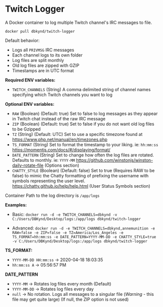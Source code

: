 # Twitch Logger

A Docker container to log multiple Twitch channel's IRC messages to file.

`docker pull dbkynd/twitch-logger`

Default behavior:

- Logs all `PRIVMSG` IRC messages
- Each channel logs to its own folder
- Log files are split monthly
- Old log files are zipped with GZIP
- Timestamps are in UTC format

**Required ENV variables:**

- `TWITCH_CHANNELS` (String) A comma delimited string of channel names specifying which Twitch channels you want to log

**Optional ENV variables:**

- `RAW` (Boolean) (Default: true) Set to false to log messages as they appear in Twitch chat instead of the raw IRC message
- `ZIP` (Boolean) (Default: true) Set to false if you do not want old log files to be Gzipped
- `TZ` (String) (Default: UTC) Set to use a specific timezone found at https://www.php.net/manual/en/timezones.php
- `TS_FORMAT` (String) Set to format the timestamp to your liking. ie: `hh:mm:ss` https://momentjs.com/docs/#/displaying/format/
- `DATE_PATTERN` (String) Set to change how often the log files are rotated. Defaults to monthly. ie: `YYYY-MM` https://github.com/winstonjs/winston-daily-rotate-file (Options section)
- `CHATTY_STYLE` (Boolean) (Default: false) Set to true (Requires RAW to be false) to mimic the Chatty formatting of prefixing the username with symbols representing the user level. https://chatty.github.io/help/help.html (User Status Symbols section)

Container Path to the log directory is `/app/logs`

**Examples:**

- Basic: `docker run -d -e TWITCH_CHANNELS=dbkynd -v C:/Users/DBKynd/Desktop/logs:/app/logs dbkynd/twitch-logger`

- Advanced: `docker run -d -e TWITCH_CHANNELS=dbkynd,annemunition -e RAW=false -e ZIP=false -e TZ=America/Los_Angeles -e TS_FORMAT=hh:mm:ss -e DATE_PATTERN=YYYY-MM-DD -e CHATTY_STYLE=true -v C:/Users/DBKynd/Desktop/logs:/app/logs dbkynd/twitch-logger`

**TS_FORMAT:**

- `YYYY-MM-DD HH:mm:ss` -> 2020-04-18 18:03:35
- `hh:mm:ss A` -> 05:56:57 PM

**DATE_PATTERN**

- `YYYY-MM` -> Rotates log files every month (Default)
- `YYYY-MM-DD` -> Rotates log files every day
- `null` -> No rotation. Logs all messages to a singular file (_Warning_ - this file may get quite large) (If null, the ZIP option is not used)
